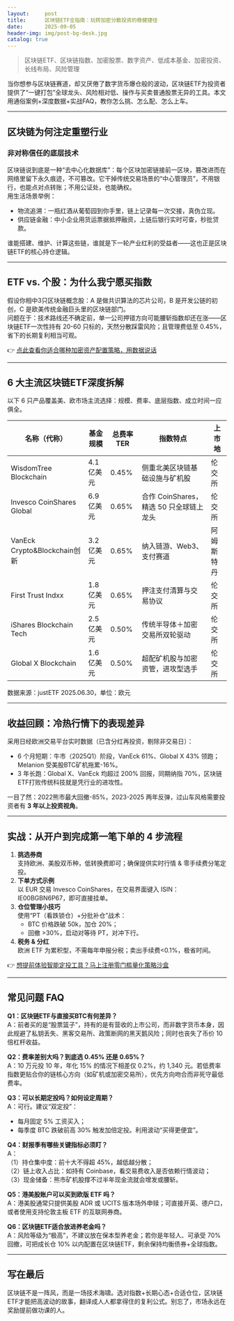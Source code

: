 ```yaml
---
layout:     post
title:      区块链ETF全指南：玩转加密分散投资的稳健捷径
date:       2025-09-05
header-img: img/post-bg-desk.jpg
catalog: true
---
```


> 区块链ETF、区块链指数、加密股票、数字资产、低成本基金、加密投资、长线布局、风险管理

当你想参与区块链赛道，却又厌倦了数字货币爆仓般的波动，区块链ETF为投资者提供了“一键打包”全球龙头、风险相对低、操作与买卖普通股票无异的工具。本文用通俗案例+深度数据+实战FAQ，教你怎么挑、怎么配、怎么上车。

---

## 区块链为何注定重塑行业

### 非对称信任的底层技术
区块链说到底是一种“去中心化数据库”：每个区块加密链接前一区块，篡改进而在网络里留下永久痕迹，不可篡改。它干掉传统交易场景的“中心管理员”，不用银行，也能点对点转账；不用公证处，也能确权。  
用生活场景举例：  
- 物流追溯：一瓶红酒从葡萄园到你手里，链上记录每一次交接，真伪立现。  
- 供应链金融：中小企业用货运票据抵押融资，上链后银行实时可查，秒批贷款。  

谁能搭建、维护、计算这些链，谁就是下一轮产业红利的受益者——这也正是区块链ETF的核心持仓逻辑。

---

## ETF vs. 个股：为什么我宁愿买指数

假设你相中3只区块链概念股：A 是做共识算法的芯片公司，B 是开发公链的初创，C 是欧美传统金融巨头里的区块链部门。  
问题在于：技术路线还不确定前，单一公司押错方向可能腰斩指数却还在涨——区块链ETF一次性持有 20-60 只标的，天然分散踩雷风险；且管理费低至 0.45%，省下的长期复利相当可观。

👉 [点此查看你适合哪种加密资产配置策略，用数据说话](https://okxdog.com/)

---

## 6 大主流区块链ETF深度拆解

以下 6 只产品覆盖美、欧市场主流选择：规模、费率、底层指数、成立时间一应俱全。

| 名称（代称） | 基金规模 | 总费率TER | 指数特点 | 上市地 |
| --- | --- | --- | --- | --- |
| WisdomTree Blockchain | 4.1 亿美元 | 0.45% | 侧重北美区块链基础设施与矿机股 | 伦交所 |
| Invesco CoinShares Global | 6.9 亿美元 | 0.65% | 合作 CoinShares，精选 50 只全球链上龙头 | 伦交所 |
| VanEck Crypto&Blockchain创新 | 3.2 亿美元 | 0.65% | 纳入链游、Web3、支付赛道 | 阿姆斯特丹 |
| First Trust Indxx | 1.8 亿美元 | 0.65% | 押注支付清算与交易协议 | 伦交所 |
| iShares Blockchain Tech | 2.5 亿美元 | 0.50% | 传统半导体＋加密交易所双轮驱动 | 伦交所 |
| Global X Blockchain | 1.6 亿美元 | 0.50% | 超配矿机股与加密资管，进攻型选手 | 伦交所 |

数据来源：justETF 2025.06.30，单位：欧元

---

## 收益回顾：冷热行情下的表现差异

采用日经欧洲交易平台实时数据（已含分红再投资，剔除非交易日）：

- 6 个月短期：牛市（2025Q1）阶段，VanEck 61%、Global X 43% 领跑；Melanion 受美股BTC矿机拖累-16%。  
- 3 年长跑：Global X、VanEck 均超过 200% 回报，同期纳指 70%，区块链ETF打败传统科技就是凭行业的进攻性。

一目了然：2022熊市最大回撤-85%，2023-2025 两年反弹，过山车风格需要投资者有 **3 年以上投资视角**。

---

## 实战：从开户到完成第一笔下单的 4 步流程

1. **挑选券商**  
   支持欧洲、美股双币种，低转换费即可；确保提供实时行情 & 零手续费分笔定投。  
2. **下单方式示例**  
   以 EUR 交易 Invesco CoinShares，在交易界面键入 ISIN：IE00BGBN6P67，即可直接挂单。  
3. **仓位管理小技巧**  
   使用“PT（看跌锁仓）+分批补仓”战术：  
   - BTC 价格跌破 50k，加仓 20%；  
   - 回撤 >30%，启动对等待 PT，对冲下行。  
4. **税务 & 分红**  
   欧洲 ETF 为累积型，不需每年申报分税；卖出手续费<0.1%，极省时间。

👉 [想提前体验智能定投工具？马上注册零门槛量化策略沙盒](https://okxdog.com/)

---

## 常见问题 FAQ

**Q1：区块链ETF与直接买BTC有何差异？**  
A：前者买的是“股票篮子”，持有的是有营收的上市公司，而非数字货币本身，因此规避了私钥丢失、黑客交易所、政策断网的黑天鹅风险；同时也丧失了币价 10 倍杠杆收益。

**Q2：费率差别大吗？到底选 0.45% 还是 0.65%？**  
A：10 万元投 10 年，年化 15% 的情况下相差仅 0.2%，约 1,340 元。若低费率指数更贴合你的链核心方向（如矿机或加密交易所），优先方向吻合而非死守最低费率。

**Q3：可以长期定投吗？如何设定周期？**  
A：可行。建议“双定投”：  
- 每月固定 5% 工资买入；  
- 每季度 BTC 跌破前高 30% 触发加倍定投。利用波动“买得更便宜”。

**Q4：财报季有哪些关键指标必须盯？**  
A：  
（1）持仓集中度：前十大不得超 45%，越低越分散；  
（2）链上收入占比：如持有 Coinbase，看交易费收入是否依赖行情波动；  
（3）现金储备：熊市矿机股撑不过半年现金流就会增发或腰斩。

**Q5：港美股账户可以买到欧版 ETF 吗？**  
A：港美股通常只提供美股 ADR 或 UCITS 版本场外申赎；可直接开英、德户口，或者使用支持伦敦主板 ETF 的互联网券商。

**Q6：区块链ETF适合放进养老金吗？**  
A：风险等级为“极高”，不建议放在保本型养老金；若你是年轻人、可承受 70% 回撤，可把成长仓 10% 以内配置在区块链ETF，剩余保持均衡债券+全球指数。

---

## 写在最后

区块链不是一阵风，而是一场技术海啸。选对指数+长期心态+合适仓位，区块链ETF才能把高波动的故事，翻译成人人都拿得住的复利公式。别忘了，市场永远在奖励提前做功课的人。